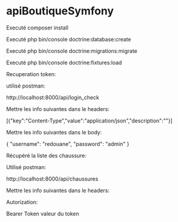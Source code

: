 # apiBoutiqueSymfony

<p>Executé composer install</p>
<p>Executé php bin/console doctrine:database:create</p>
<p>Executé php bin/console doctrine:migrations:migrate</p>
<p>Executé php bin/console doctrine:fixtures:load</p>

<p>Recuperation token:</p>
<p>utilisé postman:</p>
<p>http://localhost:8000/api/login_check</p>
<p>Mettre les info suivantes dans le headers:</p>
<p>[{"key":"Content-Type","value":"application/json","description":""}]</p>
<p>Mettre les info suivantes dans le body:</p>
{
"username": "redouane",
"password": "admin"
}

<p>Récupéré la liste des chaussure:</p>
<p>Utilisé postman:</p>
<p>http://localhost:8000/api/chaussures</p>
<p>Mettre les info suivantes dans le headers:</p>
<p>Autorization:</p>

<p>Bearer Token valeur du token</p>



